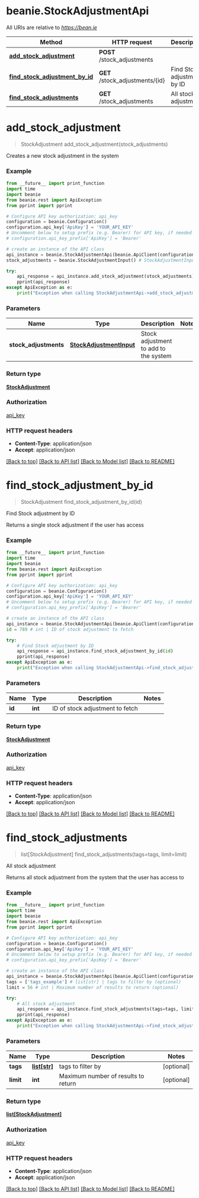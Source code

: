 # beanie.StockAdjustmentApi

All URIs are relative to *https://bean.ie*

Method | HTTP request | Description
------------- | ------------- | -------------
[**add_stock_adjustment**](StockAdjustmentApi.md#add_stock_adjustment) | **POST** /stock_adjustments | 
[**find_stock_adjustment_by_id**](StockAdjustmentApi.md#find_stock_adjustment_by_id) | **GET** /stock_adjustments/{id} | Find Stock adjustment by ID
[**find_stock_adjustments**](StockAdjustmentApi.md#find_stock_adjustments) | **GET** /stock_adjustments | All stock adjustment


# **add_stock_adjustment**
> StockAdjustment add_stock_adjustment(stock_adjustments)



Creates a new stock adjustment in the system

### Example
```python
from __future__ import print_function
import time
import beanie
from beanie.rest import ApiException
from pprint import pprint

# Configure API key authorization: api_key
configuration = beanie.Configuration()
configuration.api_key['ApiKey'] = 'YOUR_API_KEY'
# Uncomment below to setup prefix (e.g. Bearer) for API key, if needed
# configuration.api_key_prefix['ApiKey'] = 'Bearer'

# create an instance of the API class
api_instance = beanie.StockAdjustmentApi(beanie.ApiClient(configuration))
stock_adjustments = beanie.StockAdjustmentInput() # StockAdjustmentInput | Stock adjustment to add to the system

try:
    api_response = api_instance.add_stock_adjustment(stock_adjustments)
    pprint(api_response)
except ApiException as e:
    print("Exception when calling StockAdjustmentApi->add_stock_adjustment: %s\n" % e)
```

### Parameters

Name | Type | Description  | Notes
------------- | ------------- | ------------- | -------------
 **stock_adjustments** | [**StockAdjustmentInput**](StockAdjustmentInput.md)| Stock adjustment to add to the system | 

### Return type

[**StockAdjustment**](StockAdjustment.md)

### Authorization

[api_key](../README.md#api_key)

### HTTP request headers

 - **Content-Type**: application/json
 - **Accept**: application/json

[[Back to top]](#) [[Back to API list]](../README.md#documentation-for-api-endpoints) [[Back to Model list]](../README.md#documentation-for-models) [[Back to README]](../README.md)

# **find_stock_adjustment_by_id**
> StockAdjustment find_stock_adjustment_by_id(id)

Find Stock adjustment by ID

Returns a single stock adjustment if the user has access

### Example
```python
from __future__ import print_function
import time
import beanie
from beanie.rest import ApiException
from pprint import pprint

# Configure API key authorization: api_key
configuration = beanie.Configuration()
configuration.api_key['ApiKey'] = 'YOUR_API_KEY'
# Uncomment below to setup prefix (e.g. Bearer) for API key, if needed
# configuration.api_key_prefix['ApiKey'] = 'Bearer'

# create an instance of the API class
api_instance = beanie.StockAdjustmentApi(beanie.ApiClient(configuration))
id = 789 # int | ID of stock adjustment to fetch

try:
    # Find Stock adjustment by ID
    api_response = api_instance.find_stock_adjustment_by_id(id)
    pprint(api_response)
except ApiException as e:
    print("Exception when calling StockAdjustmentApi->find_stock_adjustment_by_id: %s\n" % e)
```

### Parameters

Name | Type | Description  | Notes
------------- | ------------- | ------------- | -------------
 **id** | **int**| ID of stock adjustment to fetch | 

### Return type

[**StockAdjustment**](StockAdjustment.md)

### Authorization

[api_key](../README.md#api_key)

### HTTP request headers

 - **Content-Type**: application/json
 - **Accept**: application/json

[[Back to top]](#) [[Back to API list]](../README.md#documentation-for-api-endpoints) [[Back to Model list]](../README.md#documentation-for-models) [[Back to README]](../README.md)

# **find_stock_adjustments**
> list[StockAdjustment] find_stock_adjustments(tags=tags, limit=limit)

All stock adjustment

Returns all stock adjustment from the system that the user has access to

### Example
```python
from __future__ import print_function
import time
import beanie
from beanie.rest import ApiException
from pprint import pprint

# Configure API key authorization: api_key
configuration = beanie.Configuration()
configuration.api_key['ApiKey'] = 'YOUR_API_KEY'
# Uncomment below to setup prefix (e.g. Bearer) for API key, if needed
# configuration.api_key_prefix['ApiKey'] = 'Bearer'

# create an instance of the API class
api_instance = beanie.StockAdjustmentApi(beanie.ApiClient(configuration))
tags = ['tags_example'] # list[str] | tags to filter by (optional)
limit = 56 # int | Maximum number of results to return (optional)

try:
    # All stock adjustment
    api_response = api_instance.find_stock_adjustments(tags=tags, limit=limit)
    pprint(api_response)
except ApiException as e:
    print("Exception when calling StockAdjustmentApi->find_stock_adjustments: %s\n" % e)
```

### Parameters

Name | Type | Description  | Notes
------------- | ------------- | ------------- | -------------
 **tags** | [**list[str]**](str.md)| tags to filter by | [optional] 
 **limit** | **int**| Maximum number of results to return | [optional] 

### Return type

[**list[StockAdjustment]**](StockAdjustment.md)

### Authorization

[api_key](../README.md#api_key)

### HTTP request headers

 - **Content-Type**: application/json
 - **Accept**: application/json

[[Back to top]](#) [[Back to API list]](../README.md#documentation-for-api-endpoints) [[Back to Model list]](../README.md#documentation-for-models) [[Back to README]](../README.md)

